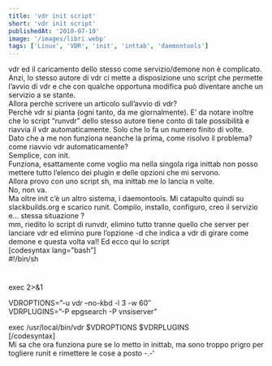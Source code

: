 ```yaml
---
title: 'vdr init script'
short: 'vdr init script'
publishedAt: '2010-07-10'
image: '/images/libri.webp'
tags: ['Linux', 'VDR', 'init', 'inttab', 'daemontools']
---
```


vdr ed il caricamento dello stesso come servizio/demone non è complicato. Anzi, lo stesso autore di vdr ci mette a disposizione uno script che permette l’avvio di vdr e che con qualche opportuna modifica può diventare anche un servizio a se stante.  
Allora perchè scrivere un articolo sull’avvio di vdr?  
Perchè vdr si pianta (ogni tanto, da me giornalmente). E’ da notare inoltre che lo script “runvdr” dello stesso autore tiene conto di tale possibilità e riavvia il vdr automaticamente. Solo che lo fa un numero finito di volte.  
Dato che a me non funziona neanche la prima, come risolvo il problema? come riavvio vdr automaticamente?  
Semplice, con init.  
Funziona, esattamente come voglio ma nella singola riga inittab non posso mettere tutto l’elenco dei plugin e delle opzioni che mi servono.  
Allora provo con uno script sh, ma inittab me lo lancia n volte.  
No, non va.  
Ma oltre init c’è un altro sistema, i daemontools. Mi catapulto quindi su slackbuilds.org e scarico runit. Compilo, installo, configuro, creo il servizio e… stessa situazione ?  
mm, riedito lo script di runvdr, elimino tutto tranne quello che server per lanciare vdr ed elimino pure l’opzione -d che indica a vdr di girare come demone e questa volta va!!
Ed ecco qui lo script  
[codesyntax lang=”bash”]  
 #!/bin/sh  
 #  
 exec 2>&1

 VDROPTIONS=”-u vdr –no-kbd -l 3 -w 60″  
 VDRPLUGINS=”-P epgsearch -P vnsiserver”

 exec /usr/local/bin/vdr $VDROPTIONS $VDRPLUGINS  
[/codesyntax]  
Mi sa che ora funziona pure se lo metto in inittab, ma sono troppo prigro per togliere runit e rimettere le cose a posto -.-‘